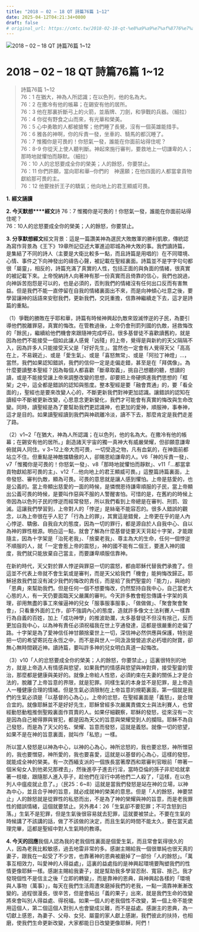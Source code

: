 ```yaml
---
title: "2018 – 02 – 18 QT 詩篇76篇 1~12"
date: 2025-04-12T04:21:34+0800
draft: false
# original_url: https://cmtc.tw/2018-02-18-qt-%e8%a9%a9%e7%af%8776%e7%af%87-112
---
```


![2018 – 02 – 18 QT 詩篇76篇 1~12](/images/qt.jpg   "2018 – 02 – 18 QT 詩篇76篇 1~12")

# 2018 – 02 – 18 QT 詩篇76篇 1~12

> 詩篇76篇 1~12  
> 76：1 在猶大，神為人所認識；在以色列，他的名為大。  
> 76：2 在撒冷有他的帳幕；在錫安有他的居所。  
> 76：3 他在那裏折斷弓上的火箭，並盾牌、刀劍，和爭戰的兵器。（細拉）  
> 76：4 你從有野食之山而來，有光華和榮美。  
> 76：5 心中勇敢的人都被搶奪；他們睡了長覺，沒有一個英雄能措手。  
> 76：6 雅各的神啊，你的斥責一發，坐車的、騎馬的都沉睡了。  
> 76：7 惟獨你是可畏的！你怒氣一發，誰能在你面前站得住呢？  
> 76：8-9 你從天上使人聽判斷。神起來施行審判，要救地上一切謙卑的人；那時地就懼怕而靜默。（細拉）  
> 76：10 人的忿怒要成全你的榮美；人的餘怒，你要禁止。  
> 76：11 你們許願，當向耶和華─你們的　神還願；在他四面的人都當拿貢物獻給那可畏的主。  
> 76：12 他要挫折王子的驕氣；他向地上的君王顯威可畏。

**1.** **經文誦讀**

**2. 今天默想****經文**詩 76：7 惟獨你是可畏的！你怒氣一發，誰能在你面前站得住呢？  
76：10人的忿怒要成全你的榮美；人的餘怒，你要禁止。

**3. 分享默想經文**經文背景：這是一篇讚美神為選民大敗敵軍的勝利凱歌，傳統認為寫作背景為《王下》19章所記亞述大軍進迫耶城為神大敗的事。我們讀詩篇，是集結了不同的詩人（主要是大衛比較多一點，而且詩篇是用唱的）在不同環境、心情、事件之下向神發出的禱告心聲，被記載在聖經裏面。詩篇並不是字字句句都很「屬靈」，相反的，詩篇充滿了真實的人性，包括正面的與負面的情緒，很真實的被記載下來。上帝悅納詩人向著神有那一份真實而且倚靠的信心，我們也說過，向神訴苦抱怨是可以的，也是必須的，否則我們的情緒沒有任何出口反而有害無益。但是我們不能一直停留在自我的情緒裏面出不來，而是向神傾心吐意之後，要學習讓神的話語來安慰我們，更新我們，交託重擔，信靠神繼續走下去，這才是詩篇的重點。

（1）爭戰的勝敗在乎耶和華，詩篇有時候神興起仇敵來毀滅悖逆的子民，為要引導他們脫離罪惡，真實的悔改。在管教過後，上帝仍會刑罰列國的仇敵，拯救悔改的「餘民」，繼續給他們機會來跟隨神完成呼召。很多基督徒不喜歡讀舊約，就是因為他們不能接受一個如此讓人感覺「凶殘」的上帝，覺得是與新約的天父隔隔不入，因為許多人只能接受天父是「好好先生」。當然也一定會有人覺得天父「高高在上，不易親近」、或是「愛生氣」、或是「喜怒無常」、或是「阿拉丁神燈」…，當然，我們如果認知錯誤，我們的信仰一定是走偏走錯，甚至是在「拜偶像」。為什麼要讀整本聖經？因為每個人都喜歡「斷章取義」，挑自己想聽的聽，想讀的讀，或是不能接受讓上帝來調整改變的思想，卻要把上帝硬擠進我們思想的「框架」之中，這全都是錯誤的認知與態度。整本聖經是要「融會貫通」的，要「看全面的」，聖經也是要來改變人心的，不斷更新我們對神更加認識。讓錯誤的認知在讀經中不斷被更新改變，心思意念更新變化，我們才可能會有真實的悔改與生命改變。同時，讀聖經是為了要幫助我們更認識神，也更加的愛神，順服神，事奉神，這才是目的。如果讀聖經讀到我們與神疏離冷淡，讀不下去，那麼肯定是我們走差了路。

（2）v1~2「在猶大，神為人所認識；在以色列，他的名為大。在撒冷有他的帳幕；在錫安有他的居所。」創造諸天宇宙的獨一真神大有威嚴榮耀，但卻願意謙卑俯就與人同住。v 3~12上帝大而可畏，一切受造之物，凡有血氣的，在神面前都站立不住。但重點是神敵擋驕傲的人，卻賜恩給謙卑的人。V6「神的斥責一發」、v7「惟獨你是可畏的！你怒氣一發」、v8「那時地就懼怕而靜默」、v11「…都當拿貢物獻給那可畏的主」、v12「…他向地上的君王顯威可畏。」這整篇詩篇裏面，上帝發怒、審判仇敵，顯為可畏。可畏的意思就是讓人感到懼怕。上帝是慈愛的，也是公義的。當上帝顯出慈愛的一面的時候，是憐憫恩待謙卑順服的子民，當上帝顯出公義可畏的時候，是要叫作惡與不服的人警醒害怕。可惜的是，在舊約的時候上帝因為以色列子民的悖逆而經常發怒，所以我們看到上帝總是在審判、刑罰、毀滅。這讓我們學習到，上帝對人的「悖逆」是絲毫不能容忍的。很多人錯誤的觀念，以為上帝很在乎人犯了「行為上的罪」，其實這是錯覺，上帝更在乎的是人內心悖逆、驕傲、自我自大的態度，因為一切的罪行，都是源自於人自我中心、自以為神的罪性根源。明白這一點，就會了解為什麼基督徒要天天背起十字架，才能跟隨主，因為十字架是「治死老我」、「捨棄老我」、尊主為大的生命，任何一個悖逆不順服的人，就「一定會惹上帝的震怒」，神的國不能有二個王，要進入神的國度，我們就只能放棄自己當主，而要謙卑順服信靠神。

在新約時代，天父對於罪人悖逆與罪惡一切的震怒，都由耶穌代替我們承擔了。但這並不代表上帝就不會生氣或是審判，而是天父給我們「機會」能夠悔改歸正。耶穌拯救我們並沒有減少我們的悔改的責任，而是給了我們聖靈的「能力」，與祂的「恩典」來幫助我們。但是任何一個不想要悔改，仍然堅持自我中心，自己當老大心態的人，有一天仍要面臨天父嚴厲的審判。今天許多教會輕忽傳講十字架的真理，卻用無盡的事工來催逼神的兒女「服事服事服事」、「做做做」、「聚會聚會聚會」，只看重外面的工作，卻不強調內心的態度，造就許多像文士法利賽人一樣靠行為自義的百姓，加上「成功神學」的推波助瀾，太多基督徒不但沒有捨己，反而更加自我中心，以為神有責任必須祝福我在世上亨通發達，這都是很嚴重的走偏了路。十字架是為了愛神信任神甘願捨棄世上一切，深信神必然供應與保護，特別是把一切的希望寄託在永恆之中，而不是與世人一同汲汲營營追求必朽壞的財寶，卻無心無時間親近神。讀詩篇，要叫許多神的兒女明白真道一起悔改。

（3）v10「人的忿怒要成全你的榮美；人的餘怒，你要禁止。」這裏很特別的地方，就是上帝造人有情感與慾望，如果我們的情感與慾望與神對齊，接受聖靈的管治，那麼都是健康與美好的。就像上帝給人性慾，必須約束在夫妻的關係上才是合法的，脫離了上帝旨意的界限，就是犯罪。同樣生氣的本身並不是犯罪，是上帝造人一種健康合理的情緒。但是生氣必須限制在上帝旨意的規範裏面，第一個就是我們的生氣必須是「以基督的心為心」。上帝的忿怒，在聖經裏面是「義怒」，是合理合宜的。就像耶穌並不是好好先生，耶穌曾經多次嚴厲責備文士與法利賽人，也曾經動怒動粗推倒聖殿裏面作買賣的人。如果仔細觀察，耶穌的發怒，從來沒有一次是因為自己被得罪與冒犯，都是因為天父的旨意與榮耀受到人的攔阻。耶穌不為自己發怒，而是為了天父的名、榮耀、旨意而發怒，這就是義怒。就像一切的慾望，如果不是在神的旨意裏面，就叫作「私慾」一樣。

所以當人發怒是以神為中心，以神的心為心，神所忿怒的，我也要忿怒，神所憎惡的，我也要憎惡，神所愛的，我也要喜愛，這就是以基督的心為心，這樣的發怒，就能成全神的榮美。有一次西緬支派的一個族長當著摩西和眾審判官眼前「帶著一個米甸女人到他弟兄那裡去」，然後進亭子進去行淫，當時亞倫的孫子非尼哈就拿著一枝槍，跟隨那人進入亭子，趁他們在淫行中將他們二人殺了，「這樣，在以色列人中瘟疫就止息了。」（民25：6~8）這就是當我們發怒是站在神的立場，以神為中心，並且合乎神的旨意，就必成就神的榮美的意思。但是「人的餘怒，神要禁止」人的餘怒就是從罪性的私慾而出，不是為了神的榮耀與神的旨意，而是老我罪性的錯誤情緒，這個就要禁止。另外弗4：26「生氣卻不要犯罪；不可含怒到日落。」生氣不是犯罪，但是生氣後很容易就去犯罪，這就要被禁止。不要在生氣的時候講了不該講的話，做了不該做的決定，而且生氣的時間不能太久，要在當天處理完畢，這都是聖經中對人生氣時的教導。

**4. 今天的回應**我個人認為我的老我個性裏面是個愛生氣，而且常會氣得很久的人，因為老我比較敏感，過去地雷非常的多。感謝主賜給我一個很單純也很天真的妻子，跟我在一起受了不少苦，也靠著神的恩典被磨掉了一部份「人的餘怒」。「萬事互相效力，叫愛神的人得益處」，這裏的益處指的是神興起環境要陶塑我們的性情更像耶穌一樣。感謝主賜給我妻子，就是幫助我多學習忍耐、寬容、捨己。我才發現個性不是信主之後「立即的轉變」，而是靠神的恩典，與神興起各樣的「環境與人事物（萬事）」，每天在我們生活周遭來磨掉我們的老我，一點一滴靠神漸漸改變的。過程很漫長，很辛苦，但是會結出「義的果子」出來，就是我們生命的改變將來會叫別人得益處、得祝福。如果一個人的老我個性不改變，第一個上帝不能使用這個人，第二個這個人對別人也會變成災難，而不是益處。感謝主的恩典，為一切獻上感恩，為妻子、父母、女兒、屬靈的家人獻上感謝，我們彼此的扶持，也相磨，使我們生命更新改變，大家都能日日改變更像耶穌，阿們！
